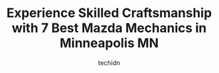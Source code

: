 ---
layout: ampstory
image: https://images.unsplash.com/photo-1639928845361-30872daf785b?ixlib=rb-4.0.3&ixid=MnwxMjA3fDB8MHxwaG90by1wYWdlfHx8fGVufDB8fHx8&auto=format&fit=crop&w=640&h=853&q=80
author: techidn
featured: false
description: Discover the 7 best Mazda Mechanic in Minneapolis MN, USA and ensure your vehicle receives the highest quality of care. These trusted professionals are known for their skill, knowledge, and 
title: Experience Skilled Craftsmanship with 7 Best Mazda Mechanics in Minneapolis MN
cover:
   title: Experience Skilled Craftsmanship with 7 Best Mazda Mechanics in Minneapolis MN
   subtitle: Rickpate
   background: https://images.unsplash.com/photo-1639928845361-30872daf785b?ixlib=rb-4.0.3&ixid=MnwxMjA3fDB8MHxwaG90by1wYWdlfHx8fGVufDB8fHx8&auto=format&fit=crop&w=640&h=853&q=80

pages: 
 - layout: thirds
   top: <h1>#1 Alexanders Import Auto Repair</h1>
   bottom: "<p>Helped me clear a code that I didnt have the tools to do myself. Didnt even charge me. Very nice people there, highly recommend.</p>"
   background: https://www.knot35.com/toplist/wp-content/uploads/2023/06/best-mazda-mechanic-1-in-minneapolis-mn-1685838739.jpeg
   backgroundblur: true
 - layout: thirds
   top: <h1>#2 Bobby & Steves Auto World</h1>
   bottom: "<p>328 Cedar Lake Rd S, Minneapolis, MN 55405, United States</p>"
   background: https://www.knot35.com/toplist/wp-content/uploads/2023/06/best-mazda-mechanic-2-in-minneapolis-mn-1685838740.jpeg
   cta:
      link: https://www.knot35.com/toplist/experience-skilled-craftsmanship-with-7-best-mazda-mechanics-in-minneapolis-mn/
      text: Experience Skilled Craftsmanship with 7 Best Mazda Mechanics in Minneapolis MN
 - layout: thirds
   top: <h1>#3 DJ Foreign Auto Care</h1>
   bottom: "<p>2626 University Ave NE, Minneapolis, MN 55418, United States</p>"
   background: https://www.knot35.com/toplist/wp-content/uploads/2023/06/best-mazda-mechanic-3-in-minneapolis-mn-1685838740.jpeg
   cta:
      link: https://www.knot35.com/toplist/experience-skilled-craftsmanship-with-7-best-mazda-mechanics-in-minneapolis-mn/
      text: Experience Skilled Craftsmanship with 7 Best Mazda Mechanics in Minneapolis MN
 - layout: thirds
   top: <h1>#4 Good Carma</h1>
   bottom: "<p>614 NE Lowry Ave, Minneapolis, MN 55418, United States</p>"
   background: https://images.unsplash.com/photo-1602536052359-ef94c21c5948?ixlib=rb-4.0.3&ixid=MnwxMjA3fDB8MHxwaG90by1wYWdlfHx8fGVufDB8fHx8&auto=format&fit=crop&w=640&h=853&q=80
   cta:
      link: https://www.knot35.com/toplist/experience-skilled-craftsmanship-with-7-best-mazda-mechanics-in-minneapolis-mn/
      text: Experience Skilled Craftsmanship with 7 Best Mazda Mechanics in Minneapolis MN
 - layout: thirds
   top: <h1>#5 Flanery Brothers Automotive</h1>
   bottom: "<p>2720 E 42nd St, Minneapolis, MN 55406, United States</p>"
   background: https://images.unsplash.com/photo-1533998839656-76f5e4b2bccb?ixlib=rb-4.0.3&ixid=MnwxMjA3fDB8MHxwaG90by1wYWdlfHx8fGVufDB8fHx8&auto=format&fit=crop&w=640&h=853&q=80
   cta:
      link: https://www.knot35.com/toplist/experience-skilled-craftsmanship-with-7-best-mazda-mechanics-in-minneapolis-mn/
      text: Experience Skilled Craftsmanship with 7 Best Mazda Mechanics in Minneapolis MN
 - layout: thirds
   top: <h1>#6 Hayford Auto & Transmission</h1>
   bottom: "<p>3403 Cedar Ave, Minneapolis, MN 55407, United States</p>"
   background: https://images.unsplash.com/photo-1620421680010-0766ff230392?ixlib=rb-4.0.3&ixid=MnwxMjA3fDB8MHxwaG90by1wYWdlfHx8fGVufDB8fHx8&auto=format&fit=crop&w=640&h=853&q=80
   cta:
      link: https://www.knot35.com/toplist/experience-skilled-craftsmanship-with-7-best-mazda-mechanics-in-minneapolis-mn/
      text: Experience Skilled Craftsmanship with 7 Best Mazda Mechanics in Minneapolis MN
 - layout: thirds
   top: <h1>#7 Montes Auto Repair LLC</h1>
   bottom: "<p>2420 W Broadway Ave, Minneapolis, MN 55411, United States</p>"
   background: https://images.unsplash.com/photo-1518640467707-6811f4a6ab73?ixlib=rb-4.0.3&ixid=MnwxMjA3fDB8MHxwaG90by1wYWdlfHx8fGVufDB8fHx8&auto=format&fit=crop&w=640&h=853&q=80
   cta:
      link: https://www.knot35.com/toplist/experience-skilled-craftsmanship-with-7-best-mazda-mechanics-in-minneapolis-mn/
      text: Experience Skilled Craftsmanship with 7 Best Mazda Mechanics in Minneapolis MN
 - layout: thirds
   middle: Continue reading...
   background: https://images.unsplash.com/photo-1536745287225-21d689278fd1?ixlib=rb-4.0.3&ixid=MnwxMjA3fDB8MHxwaG90by1wYWdlfHx8fGVufDB8fHx8&auto=format&fit=crop&w=640&h=853&q=80
   cta:
      link: https://www.knot35.com/toplist/experience-skilled-craftsmanship-with-7-best-mazda-mechanics-in-minneapolis-mn/
      text: Experience Skilled Craftsmanship with 7 Best Mazda Mechanics in Minneapolis MN
      
---